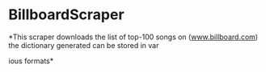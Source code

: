 # **BillboardScraper**

*This scraper downloads the list of top-100 songs on (www.billboard.com) the dictionary generated can be stored in var

ious formats*
